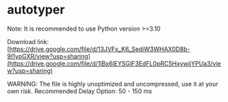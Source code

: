 # autotyper

Note: It is recommended to use Python version >=3.10

Download link: [https://drive.google.com/file/d/13JVFx_K6_SediW3WHAX0D8b-9I1ypGXR/view?usp=sharing](https://drive.google.com/file/d/1lBx6lEYSGlF3EdFL0pRC5HxywijYPUa3/view?usp=sharing)

WARNING: The file is highly unoptimized and uncompressed, use it at your own risk.
Recommended Delay Option: 50 - 150 ms
